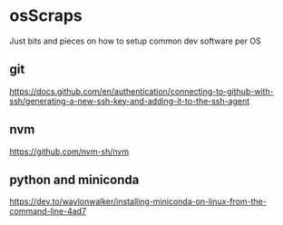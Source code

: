 # osScraps

Just bits and pieces on how to setup common dev software per OS


## git
https://docs.github.com/en/authentication/connecting-to-github-with-ssh/generating-a-new-ssh-key-and-adding-it-to-the-ssh-agent

## nvm
https://github.com/nvm-sh/nvm

## python and miniconda
https://dev.to/waylonwalker/installing-miniconda-on-linux-from-the-command-line-4ad7
